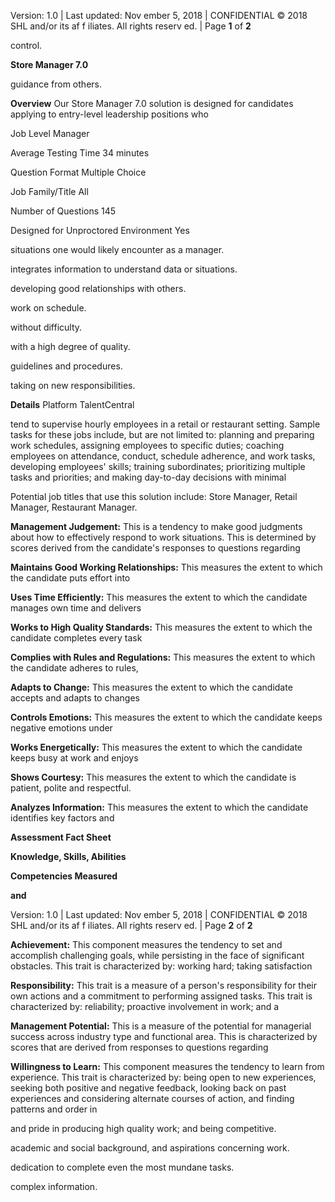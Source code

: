 Version: 1.0 | Last updated: Nov ember 5, 2018 | CONFIDENTIAL © 2018 SHL and/or its af f iliates. All rights reserv ed. | Page **1** of **2**

control.

**Store Manager 7.0**

guidance from others.

**Overview** Our Store Manager 7.0 solution is designed for candidates applying to entry-level leadership positions who

Job Level Manager

Average Testing Time 34 minutes

Question Format Multiple Choice

Job Family/Title All

Number of Questions 145

Designed for Unproctored Environment Yes

situations one would likely encounter as a manager.

integrates information to understand data or situations.

developing good relationships with others.

work on schedule.

without difficulty.

with a high degree of quality.

guidelines and procedures.

taking on new responsibilities.

**Details** Platform TalentCentral

tend to supervise hourly employees in a retail or restaurant setting. Sample tasks for these jobs include, but are not limited to: planning and preparing work schedules, assigning employees to specific duties; coaching employees on attendance, conduct, schedule adherence, and work tasks, developing employees' skills; training subordinates; prioritizing multiple tasks and priorities; and making day-to-day decisions with minimal

Potential job titles that use this solution include: Store Manager, Retail Manager, Restaurant Manager.

**Management Judgement:** This is a tendency to make good judgments about how to effectively respond to work situations. This is determined by scores derived from the candidate's responses to questions regarding

**Maintains Good Working Relationships:** This measures the extent to which the candidate puts effort into

**Uses Time Efficiently:** This measures the extent to which the candidate manages own time and delivers

**Works to High Quality Standards:** This measures the extent to which the candidate completes every task

**Complies with Rules and Regulations:** This measures the extent to which the candidate adheres to rules,

**Adapts to Change:** This measures the extent to which the candidate accepts and adapts to changes

**Controls Emotions:** This measures the extent to which the candidate keeps negative emotions under

**Works Energetically:** This measures the extent to which the candidate keeps busy at work and enjoys

**Shows Courtesy:** This measures the extent to which the candidate is patient, polite and respectful.

**Analyzes Information:** This measures the extent to which the candidate identifies key factors and

**Assessment Fact Sheet**

**Knowledge, Skills, Abilities** 

**Competencies Measured** 

**and** 

Version: 1.0 | Last updated: Nov ember 5, 2018 | CONFIDENTIAL © 2018 SHL and/or its af f iliates. All rights reserv ed. | Page **2** of **2**

**Achievement:** This component measures the tendency to set and accomplish challenging goals, while persisting in the face of significant obstacles. This trait is characterized by: working hard; taking satisfaction

**Responsibility:** This trait is a measure of a person's responsibility for their own actions and a commitment to performing assigned tasks. This trait is characterized by: reliability; proactive involvement in work; and a

**Management Potential:** This is a measure of the potential for managerial success across industry type and functional area. This is characterized by scores that are derived from responses to questions regarding

**Willingness to Learn:** This component measures the tendency to learn from experience. This trait is characterized by: being open to new experiences, seeking both positive and negative feedback, looking back on past experiences and considering alternate courses of action, and finding patterns and order in

and pride in producing high quality work; and being competitive.

academic and social background, and aspirations concerning work.

dedication to complete even the most mundane tasks.

complex information.